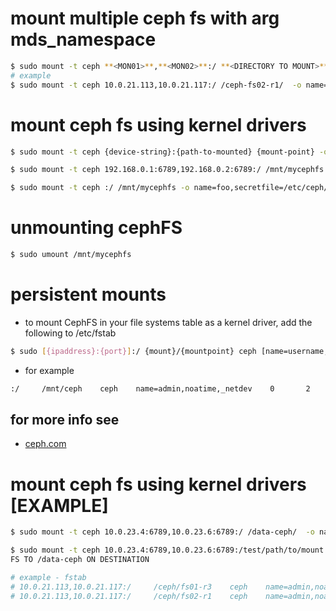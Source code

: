 # mount multiple ceph fs with arg **mds_namespace**
```bash
$ sudo mount -t ceph **<MON01>**,**<MON02>**:/ **<DIRECTORY TO MOUNT>**  -o name=admin,secret=**<SECRET>**,mds_namespace=**<FS-NAME>**
# example
$ sudo mount -t ceph 10.0.21.113,10.0.21.117:/ /ceph-fs02-r1/  -o name=admin,secret=AQBg8a5ipXAhDBAAP+gALHo5uf07mNf0vawH5w==,mds_namespace=fs02-r1

```

# mount ceph fs using kernel drivers
```bash
$ sudo mount -t ceph {device-string}:{path-to-mounted} {mount-point} -o {key-value-args} {other-args}
```
```bash
$ sudo mount -t ceph 192.168.0.1:6789,192.168.0.2:6789:/ /mnt/mycephfs -o name=foo,secret=AQATSKdNGBnwLhAAnNDKnH65FmVKpXZJVasUeQ==
```
```bash
$ sudo mount -t ceph :/ /mnt/mycephfs -o name=foo,secretfile=/etc/ceph/foo.secret
```
# unmounting cephFS
```bash
$ sudo umount /mnt/mycephfs
```
# persistent mounts
- to mount CephFS in your file systems table as a kernel driver, add the following to /etc/fstab
```bash
$ sudo [{ipaddress}:{port}]:/ {mount}/{mountpoint} ceph [name=username,secret=secretkey|secretfile=/path/to/secretfile],[{mount.options}]
```
- for example
```bash
:/     /mnt/ceph    ceph    name=admin,noatime,_netdev    0       2
```
## for more info see 
- [ceph.com](https://docs.ceph.com/en/octopus/cephfs/mount-using-kernel-driver/)


# mount ceph fs using kernel drivers [EXAMPLE]
```bash
$ sudo mount -t ceph 10.0.23.4:6789,10.0.23.6:6789:/ /data-ceph/  -o name=admin,secret=AQCl5uNgtTw4FBAA/NHD5ykDm77Ugz5lBa7jTQ==
```
```bash
$ sudo mount -t ceph 10.0.23.4:6789,10.0.23.6:6789:/test/path/to/mount /data-ceph/  -o name=*<client>*,secret=*<client_secret>* # mountes /test/path/to/mount OF CEPH 
FS TO /data-ceph ON DESTINATION

# example - fstab
# 10.0.21.113,10.0.21.117:/     /ceph/fs01-r3    ceph    name=admin,noatime,_netdev,noexec,nodiratime,secret=AQDEwbFiCqY8EBAAbvh2TuQ5VRUZV8+SaeBZ8g==,mds_namespace=fs01-r3    0       2
# 10.0.21.113,10.0.21.117:/     /ceph/fs02-r1    ceph    name=admin,noatime,_netdev,noexec,nodiratime,secret=AQDEwbFiCqY8EBAAbvh2TuQ5VRUZV8+SaeBZ8g==,mds_namespace=fs02-r1    0       2

```